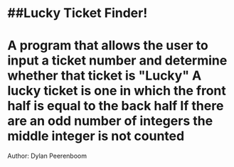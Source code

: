 ##Lucky Ticket Finder!
======================

A program that allows the user to input a ticket number and determine whether that ticket is "Lucky"
	A lucky ticket is one in which the front half is equal to the back half
	If there are an odd number of integers the middle integer is not counted
======================
Author: Dylan Peerenboom

